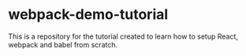 # webpack-demo-tutorial
This is a repository for the tutorial created to learn how to setup React, webpack and babel from scratch.
